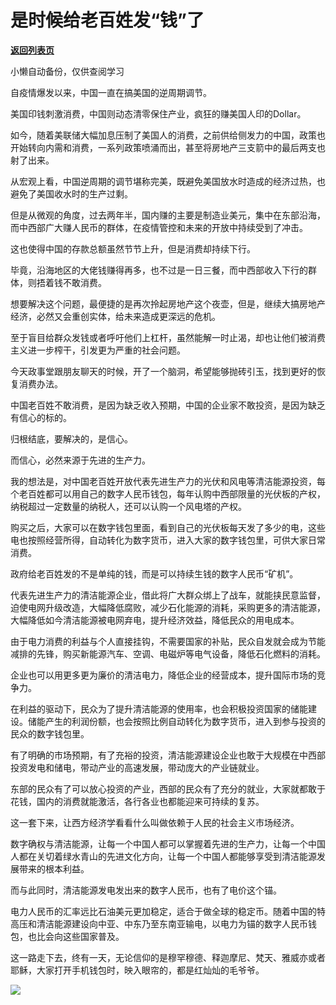 # 是时候给老百姓发“钱”了

[**返回列表页**](/gzh/政事堂2019)

小懒自动备份，仅供查阅学习

自疫情爆发以来，中国一直在搞美国的逆周期调节。

美国印钱刺激消费，中国则动态清零保住产业，疯狂的赚美国人印的Dollar。

如今，随着美联储大幅加息压制了美国人的消费，之前供给侧发力的中国，政策也开始转向内需和消费，一系列政策喷涌而出，甚至将房地产三支箭中的最后两支也射了出来。

从宏观上看，中国逆周期的调节堪称完美，既避免美国放水时造成的经济过热，也避免了美国收水时的生产过剩。

但是从微观的角度，过去两年半，国内赚的主要是制造业美元，集中在东部沿海，而中西部广大赚人民币的群体，在疫情管控和未来的开放中持续受到了冲击。

这也使得中国的存款总额虽然节节上升，但是消费却持续下行。

毕竟，沿海地区的大佬钱赚得再多，也不过是一日三餐，而中西部收入下行的群体，则捂着钱不敢消费。

想要解决这个问题，最便捷的是再次拎起房地产这个夜壶，但是，继续大搞房地产经济，必然又会重创实体，给未来造成更深远的危机。

至于盲目给群众发钱或者呼吁他们上杠杆，虽然能解一时止渴，却也让他们被消费主义进一步榨干，引发更为严重的社会问题。  

今天政事堂跟朋友聊天的时候，开了一个脑洞，希望能够抛砖引玉，找到更好的恢复消费办法。

中国老百姓不敢消费，是因为缺乏收入预期，中国的企业家不敢投资，是因为缺乏有信心的标的。

归根结底，要解决的，是信心。  

而信心，必然来源于先进的生产力。

我的想法是，对中国老百姓开放代表先进生产力的光伏和风电等清洁能源投资，每个老百姓都可以用自己的数字人民币钱包，每年认购中西部限量的光伏板的产权，纳税超过一定数量的纳税人，还可以认购一个风电塔的产权。  

购买之后，大家可以在数字钱包里面，看到自己的光伏板每天发了多少的电，这些电也按照经营所得，自动转化为数字货币，进入大家的数字钱包里，可供大家日常消费。

政府给老百姓发的不是单纯的钱，而是可以持续生钱的数字人民币“矿机”。  

代表先进生产力的清洁能源企业，借此将广大群众绑上了战车，就能挟民意监督，迫使电网升级改造，大幅降低腐败，减少石化能源的消耗，采购更多的清洁能源，大幅降低如今清洁能源被电网弃电，提升经济效益，降低民众的用电成本。

由于电力消费的利益与个人直接挂钩，不需要国家的补贴，民众自发就会成为节能减排的先锋，购买新能源汽车、空调、电磁炉等电气设备，降低石化燃料的消耗。

企业也可以用更多更为廉价的清洁电力，降低企业的经营成本，提升国际市场的竞争力。  

在利益的驱动下，民众为了提升清洁能源的使用率，也会积极投资国家的储能建设。储能产生的利润份额，也会按照比例自动转化为数字货币，进入到参与投资的民众的数字钱包里。

有了明确的市场预期，有了充裕的投资，清洁能源建设企业也敢于大规模在中西部投资发电和储电，带动产业的高速发展，带动庞大的产业链就业。

东部的民众有了可以放心投资的产业，西部的民众有了充分的就业，大家就都敢于花钱，国内的消费就能激活，各行各业也都能迎来可持续的复苏。

这一套下来，让西方经济学看看什么叫做依赖于人民的社会主义市场经济。

数字确权与清洁能源，让每一个中国人都可以掌握着先进的生产力，让每一个中国人都在关切着绿水青山的先进文化方向，让每一个中国人都能够享受到清洁能源发展带来的根本利益。

而与此同时，清洁能源发电发出来的数字人民币，也有了电价这个锚。

电力人民币的汇率远比石油美元更加稳定，适合于做全球的稳定币。随着中国的特高压和清洁能源建设向中亚、中东乃至东南亚输电，以电力为锚的数字人民币钱包，也比会向这些国家普及。

这一路走下去，终有一天，无论信仰的是穆罕穆德、释迦摩尼、梵天、雅威亦或者耶稣，大家打开手机钱包时，映入眼帘的，都是红灿灿的毛爷爷。  

![](https://mmbiz.qpic.cn/mmbiz_png/rxhS23yu8cNSdfP6YPficlubZItzfq4dceJZlCBRwFbtGWA1btSUDYURwUtqjIRrA6Q3xlPNs8icicMccOB4VCLpA/640?wx_fmt=png)

